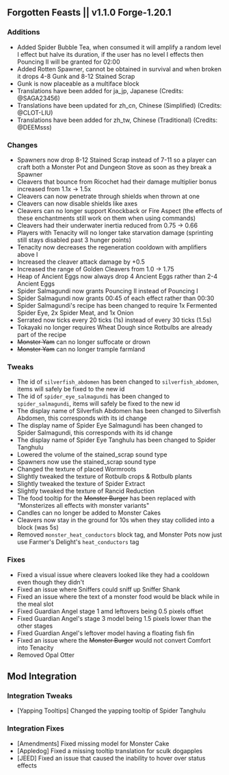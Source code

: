 ## Forgotten Feasts || v1.1.0 Forge-1.20.1

### Additions
- Added Spider Bubble Tea, when consumed it will amplify a random level I effect but halve its duration, if the user
  has no level I effects then Pouncing II will be granted for 02:00
- Added Rotten Spawner, cannot be obtained in survival and when broken it drops 4-8 Gunk and 8-12 Stained Scrap
- Gunk is now placeable as a multiface block
- Translations have been added for ja_jp, Japanese (Credits: @SAGA23456)
- Translations have been updated for zh_cn, Chinese (Simplified) (Credits: @CLOT-LIU)
- Translations have been added for zh_tw, Chinese (Traditional) (Credits: @DEEMsss)

### Changes
- Spawners now drop 8-12 Stained Scrap instead of 7-11 so a player can craft both a Monster Pot and Dungeon Stove
  as soon as they break a Spawner
- Cleavers that bounce from Ricochet had their damage multiplier bonus increased from 1.1x -> 1.5x
- Cleavers can now penetrate through shields when thrown at one
- Cleavers can now disable shields like axes
- Cleavers can no longer support Knockback or Fire Aspect (the effects of these enchantments still work on them when using commands)
- Cleavers had their underwater inertia reduced from 0.75 -> 0.66
- Players with Tenacity will no longer take starvation damage (sprinting still stays disabled past 3 hunger points)
- Tenacity now decreases the regeneration cooldown with amplifiers above I
- Increased the cleaver attack damage by +0.5
- Increased the range of Golden Cleavers from 1.0 -> 1.75
- Heap of Ancient Eggs now always drop 4 Ancient Eggs rather than 2-4 Ancient Eggs
- Spider Salmagundi now grants Pouncing II instead of Pouncing I
- Spider Salmagundi now grants 00:45 of each effect rather than 00:30
- Spider Salmagundi's recipe has been changed to require 1x Fermented Spider Eye, 2x Spider Meat, and 1x Onion
- Serrated now ticks every 20 ticks (1s) instead of every 30 ticks (1.5s)
- Tokayaki no longer requires Wheat Dough since Rotbulbs are already part of the recipe
- ~~Monster Yam~~ can no longer suffocate or drown
- ~~Monster Yam~~ can no longer trample farmland

### Tweaks
- The id of `silverfish_abdomen` has been changed to `silverfish_abdomen`, items will safely be fixed to the new id
- The id of `spider_eye_salmagundi` has been changed to `spider_salmagundi`, items will safely be fixed to the new id
- The display name of Silverfish Abdomen has been changed to Silverfish Abdomen, this corresponds with its id change
- The display name of Spider Eye Salmagundi has been changed to Spider Salmagundi, this corresponds with its id change
- The display name of Spider Eye Tanghulu has been changed to Spider Tanghulu
- Lowered the volume of the stained_scrap sound type
- Spawners now use the stained_scrap sound type
- Changed the texture of placed Wormroots
- Slightly tweaked the texture of Rotbulb crops & Rotbulb plants
- Slightly tweaked the texture of Spider Extract
- Slightly tweaked the texture of Rancid Reduction
- The food tooltip for the ~~Monster Burger~~ has been replaced with "Monsterizes all effects with monster variants"
- Candles can no longer be added to Monster Cakes
- Cleavers now stay in the ground for 10s when they stay collided into a block (was 5s)
- Removed `monster_heat_conductors` block tag, and Monster Pots now just use Farmer's Delight's `heat_conductors` tag

### Fixes
- Fixed a visual issue where cleavers looked like they had a cooldown even though they didn't
- Fixed an issue where Sniffers could sniff up Sniffer Shank
- Fixed an issue where the text of a monster food would be black while in the meal slot
- Fixed Guardian Angel stage 1 amd leftovers being 0.5 pixels offset
- Fixed Guardian Angel's stage 3 model being 1.5 pixels lower than the other stages
- Fixed Guardian Angel's leftover model having a floating fish fin
- Fixed an issue where the ~~Monster Burger~~ would not convert Comfort into Tenacity
- Removed Opal Otter

## Mod Integration
### Integration Tweaks
- [Yapping Tooltips] Changed the yapping tooltip of Spider Tanghulu

### Integration Fixes
- [Amendments] Fixed missing model for Monster Cake
- [Appledog] Fixed a missing tooltip translation for sculk dogapples
- [JEED] Fixed an issue that caused the inability to hover over status effects